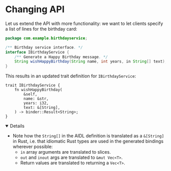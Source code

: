 # Changing API

Let us extend the API with more functionality: we want to let clients specify a
list of lines for the birthday card:

```java
package com.example.birthdayservice;

/** Birthday service interface. */
interface IBirthdayService {
    /** Generate a Happy Birthday message. */
    String wishHappyBirthday(String name, int years, in String[] text);
}
```

This results in an updated trait definition for `IBirthdayService`:

```rust,ignore
trait IBirthdayService {
    fn wishHappyBirthday(
        &self,
        name: &str,
        years: i32,
        text: &[String],
    ) -> binder::Result<String>;
}
```

<details open="true">

- Note how the `String[]` in the AIDL definition is translated as a `&[String]`
  in Rust, i.e. that idiomatic Rust types are used in the generated bindings
  wherever possible:
  - `in` array arguments are translated to slices.
  - `out` and `inout` args are translated to `&mut Vec<T>`.
  - Return values are translated to returning a `Vec<T>`.

</details>
